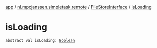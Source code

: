 [app](../../index.md) / [nl.mpcjanssen.simpletask.remote](../index.md) / [FileStoreInterface](index.md) / [isLoading](.)

# isLoading

`abstract val isLoading: `[`Boolean`](https://kotlinlang.org/api/latest/jvm/stdlib/kotlin/-boolean/index.html)